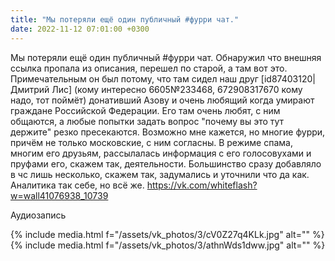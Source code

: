 ```yaml
---
title: "Мы потеряли ещё один публичный #фурри чат."
date: 2022-11-12 07:01:00 +0300
---
```


Мы потеряли ещё один публичный #фурри чат.
Обнаружил что внешняя ссылка пропала из описания, перешел по старой, а там вот это.
Примечательным он был потому, что там сидел наш друг [id87403120|Дмитрий Лис] (кому интересно 6605№233468, 672908317670 кому надо, тот поймёт) донативший Азову и очень любящий когда умирают граждане Российской Федерации.
Его там очень любят, с ним общаются, а любые попытки задать вопрос "почему вы это тут держите" резко пресекаются.
Возможно мне кажется, но многие фурри, причём не только московские, с ним согласны. В режиме спама, многим его друзьям, рассылалась информация с его голосовухами и пруфами его, скажем так, деятельности. Большинство сразу добавляло в чс лишь несколько, скажем так, задумались и уточнили что да как. Аналитика так себе, но всё же.
https://vk.com/whiteflash?w=wall41076938_10739


Аудиозапись

{% include media.html f="/assets/vk_photos/3/cV0Z27q4KLk.jpg" alt="" %}
{% include media.html f="/assets/vk_photos/3/athnWds1dww.jpg" alt="" %}
